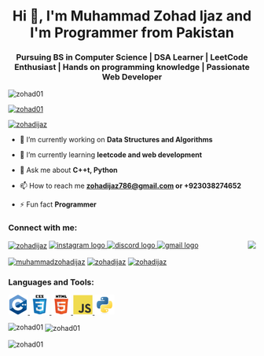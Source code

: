 <h1 align="center">Hi 👋, I'm Muhammad Zohad Ijaz and I'm Programmer from Pakistan</h1>
<h3 align="center">Pursuing BS in Computer Science | DSA Learner | LeetCode Enthusiast | Hands on programming knowledge | Passionate Web Developer</h3>

<p align="left"> <img src="https://komarev.com/ghpvc/?username=zohad01&label=Profile%20views&color=0e75b6&style=flat" alt="zohad01" /> </p>


<p align="left"> <a href="https://github.com/ryo-ma/github-profile-trophy"><img src="https://github-profile-trophy.vercel.app/?username=zohad01" alt="zohad01" /></a> </p>

<p align="left"> <a href="https://twitter.com/zohadijaz" target="blank"><img src="https://img.shields.io/twitter/follow/zohadijaz?logo=twitter&style=for-the-badge" alt="zohadijaz" /></a> </p>
   
- 🔭 I’m currently working on **Data Structures and Algorithms**
  
- 🌱 I’m currently learning **leetcode and web development**

- 💬 Ask me about **C++t, Python**

- 📫 How to reach me **zohadijaz786@gmail.com or +923038274652**

- ⚡ Fun fact **Programmer**

<h3 align="left">Connect with me:</h3>
<p align="left">
<img align="right" height="140" src="https://media0.giphy.com/media/v1.Y2lkPTc5MGI3NjExZWkyeXR1NjFnYjFjMDk0ZGU1aXh2MWtuNzNjb3Z1OXF0dHc2aGtxdSZlcD12MV9pbnRlcm5hbF9naWZfYnlfaWQmY3Q9Zw/aEwLTJvYxwo1L09oyP/giphy.gif"  />
<a href="https://twitter.com/zohadijaz" target="blank"><img align="center" src="https://raw.githubusercontent.com/rahuldkjain/github-profile-readme-generator/master/src/images/icons/Social/twitter.svg" alt="zohadijaz" height="30" width="40" /></a>
<a href="https://www.instagram.com/zohad_ijaz_/" target="_blank">
    <img src="https://img.shields.io/static/v1?message=Instagram&logo=instagram&label=&color=E4405F&logoColor=white&labelColor=&style=for-the-badge" height="35" alt="instagram logo"  />
  </a>
  <a href="https://discord.com/channels/zohad_5118" target="_blank">
    <img src="https://img.shields.io/static/v1?message=Discord&logo=discord&label=&color=7289DA&logoColor=white&labelColor=&style=for-the-badge" height="35" alt="discord logo"  />
  </a>
  <a href="zohadijaz786@gmail.com" target="_blank">
    <img src="https://img.shields.io/static/v1?message=Gmail&logo=gmail&label=&color=D14836&logoColor=white&labelColor=&style=for-the-badge" height="35" alt="gmail logo"  />
  </a>

<a href="https://linkedin.com/in/muhammadzohadijaz" target="blank"><img align="center" src="https://raw.githubusercontent.com/rahuldkjain/github-profile-readme-generator/master/src/images/icons/Social/linked-in-alt.svg" alt="muhammadzohadijaz" height="30" width="40" /></a>
<a href="https://fb.com/zohadijaz" target="blank"><img align="center" src="https://raw.githubusercontent.com/rahuldkjain/github-profile-readme-generator/master/src/images/icons/Social/facebook.svg" alt="zohadijaz" height="30" width="40" /></a>
<a href="https://www.leetcode.com/zohadijaz" target="blank"><img align="center" src="https://raw.githubusercontent.com/rahuldkjain/github-profile-readme-generator/master/src/images/icons/Social/leet-code.svg" alt="zohadijaz" height="30" width="40" /></a>
</p>

<h3 align="left">Languages and Tools:</h3>
<p align="left"> <a href="https://www.w3schools.com/cpp/" target="_blank" rel="noreferrer"> <img src="https://raw.githubusercontent.com/devicons/devicon/master/icons/cplusplus/cplusplus-original.svg" alt="cplusplus" width="40" height="40"/> </a> <a href="https://www.w3schools.com/css/" target="_blank" rel="noreferrer"> <img src="https://raw.githubusercontent.com/devicons/devicon/master/icons/css3/css3-original-wordmark.svg" alt="css3" width="40" height="40"/> </a> <a href="https://www.w3.org/html/" target="_blank" rel="noreferrer"> <img src="https://raw.githubusercontent.com/devicons/devicon/master/icons/html5/html5-original-wordmark.svg" alt="html5" width="40" height="40"/> </a> <a href="https://developer.mozilla.org/en-US/docs/Web/JavaScript" target="_blank" rel="noreferrer"> <img src="https://raw.githubusercontent.com/devicons/devicon/master/icons/javascript/javascript-original.svg" alt="javascript" width="40" height="40"/> </a> <a href="https://www.python.org" target="_blank" rel="noreferrer"> <img src="https://raw.githubusercontent.com/devicons/devicon/master/icons/python/python-original.svg" alt="python" width="40" height="40"/> </a> </p>

<p><img align="left" src="https://github-readme-stats.vercel.app/api/top-langs?username=zohad01&show_icons=true&locale=en&layout=compact" alt="zohad01" /></p>

<p>&nbsp;<img align="center" src="https://github-readme-stats.vercel.app/api?username=zohad01&show_icons=true&locale=en" alt="zohad01" /></p>

<p><img align="center" src="https://github-readme-streak-stats.herokuapp.com/?user=zohad01&" alt="zohad01" /></p>
